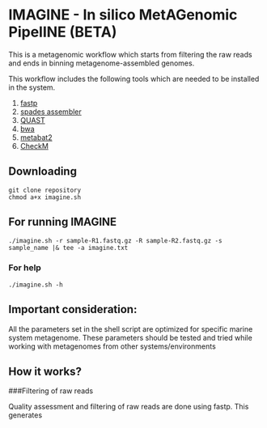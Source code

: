 # IMAGINE - In silico MetAGenomic PipelINE (BETA)

This is a metagenomic workflow which starts from filtering the raw reads and ends in binning metagenome-assembled genomes.

This workflow includes the following tools which are needed to be installed in the system.

1. [fastp](https://github.com/OpenGene/fastp)
2. [spades assembler](https://github.com/ablab/spades)
3. [QUAST](https://github.com/ablab/quast)
4. [bwa](https://github.com/lh3/bwa)
5. [metabat2](https://bitbucket.org/berkeleylab/metabat/src/master/)
6. [CheckM](https://github.com/Ecogenomics/CheckM)

## Downloading 
```
git clone repository
chmod a+x imagine.sh
```
## For running IMAGINE
```
./imagine.sh -r sample-R1.fastq.gz -R sample-R2.fastq.gz -s sample_name |& tee -a imagine.txt

```
### For help

```
./imagine.sh -h

```

## Important consideration:

All the parameters set in the shell script are optimized for specific marine system metagenome. These parameters should be tested and tried while working with metagenomes from other systems/environments

## How it works?

###Filtering of raw reads

Quality assessment and filtering of raw reads are done using fastp. This generates 

